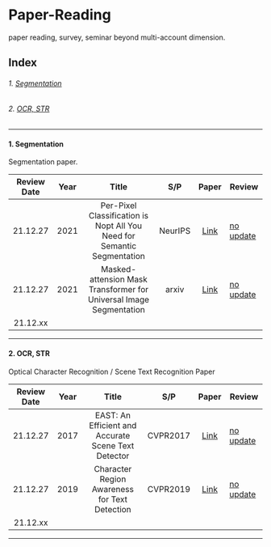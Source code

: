 # Paper-Reading
paper reading, survey, seminar beyond multi-account dimension.

## Index
###### 1. [Segmentation](#1.-segmentation)
###### 2. [OCR, STR](#2.-ocr,-str)

***

#### 1. Segmentation
Segmentation paper.

| Review Date | Year |                                  Title                                  |   S/P   | Paper | Review |
|:-----------:|------|:-----------------------------------------------------------------------:|:-------:|:-----:|--------|
|   21.12.27  | 2021 | Per-Pixel Classification is Nopt All You Need for Semantic Segmentation | NeurIPS | [Link](https://arxiv.org/abs/2107.06278) | [no update](Segmentation/MaskFormer/review-MaskFormer.md) |
|   21.12.27  | 2021 | Masked-attension Mask Transformer for Universal Image Segmentation | arxiv | [Link](https://arxiv.org/abs/2112.01527) | [no update](Segmentation/Mask2Former/review-Mask2Former.md) |
|   21.12.xx  |      |                                                                         |         |       |        |

***

#### 2. OCR, STR
Optical Character Recognition / Scene Text Recognition Paper

| Review Date | Year |                                  Title                                  |   S/P   | Paper | Review |
|:-----------:|------|:-----------------------------------------------------------------------:|:-------:|:-----:|--------|
|   21.12.27  | 2017 | EAST: An Efficient and Accurate Scene Text Detector | CVPR2017 | [Link](https://openaccess.thecvf.com/content_cvpr_2017/html/Zhou_EAST_An_Efficient_CVPR_2017_paper.html) | [no update](OCR-STR/EAST/review-EAST.md) |
|   21.12.27  | 2019 | Character Region Awareness for Text Detection | CVPR2019 | [Link](https://openaccess.thecvf.com/content_CVPR_2019/html/Baek_Character_Region_Awareness_for_Text_Detection_CVPR_2019_paper.html) | [no update](OCR-STR/CRAFT/review-CRAFT.md) |
|   21.12.xx  |      |                                                                         |         |       |        |

***
